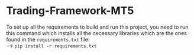 # Trading-Framework-MT5

To set up all the requirements to build and run this project, you need to run this command which installs all the necessary libraries which are the ones found in the <code>requirements.txt</code> file: <br>
--> <code>pip install -r requirements.txt</code>
